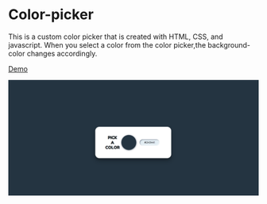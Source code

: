 # Color-picker

This is a custom color picker that is created with HTML, CSS, and javascript. When you select a color from the color picker,the background-color changes accordingly. 

[Demo](https://achiraisuru.github.io/Dynamic-color-picker/)

![image](screenshot.png)